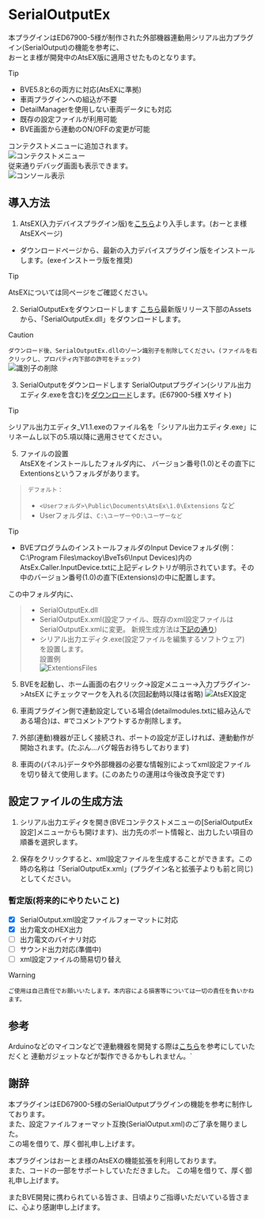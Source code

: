 # SerialOutputEx
本プラグインはED67900-5様が制作された外部機器連動用シリアル出力プラグイン(SerialOutput)の機能を参考に、  
おーとま様が開発中のAtsEX版に適用させたものとなります。

> [!TIP]
>- BVE5.8と6の両方に対応(AtsEXに準拠)
>- 車両プラグインへの組込が不要
>- DetailManagerを使用しない車両データにも対応
>- 既存の設定ファイルが利用可能
>- BVE画面から連動のON/OFFの変更が可能
>   
> コンテクストメニューに追加されます。  
> ![コンテクストメニュー](https://github.com/GraphTechKEN/SerialOutputEx/blob/image/ContextMenu.png "コンテクストメニュー")  
> 従来通りデバッグ画面も表示できます。  
> ![コンソール表示](https://github.com/GraphTechKEN/SerialOutputEx/blob/image/Console.png "コンソール表示")  

## 導入方法
1. AtsEX(入力デバイスプラグイン版)を[こちら](https://automatic9045.github.io/AtsEX/)より入手します。(おーとま様AtsEXページ)
- ダウンロードページから、最新の入力デバイスプラグイン版をインストールします。(exeインストーラ版を推奨)
  
> [!TIP]
> AtsEXについては同ページをご確認ください。

2. SerialOutputExをダウンロードします
  [こちら](https://github.com/GraphTechKEN/SerialOutputEx/releases)最新版リリース下部のAssetsから、「SerialOutputEx.dll」をダウンロードします。
> [!CAUTION]
> `ダウンロード後、SerialOutputEx.dllのゾーン識別子を削除してください。(ファイルを右クリックし、プロパティ内下部の許可をチェック)`  
> ![識別子の削除](https://github.com/GraphTechKEN/SerialOutputEx/blob/image/Property.png "識別子の削除")  

3. SerialOutputをダウンロードします
SerialOutputプラグイン(シリアル出力エディタ.exeを含む)を[ダウンロード](https://x.com/ED67900_5/status/1773725982970859961)します。(E67900-5様 Xサイト)
> [!TIP]
> シリアル出力エディタ_V1.1.exeのファイル名を「シリアル出力エディタ.exe」にリネームし以下の5.項以降に適用させてください。

5. ファイルの設置  
AtsEXをインストールしたフォルダ内に、
バージョン番号(1.0)とその直下にExtentionsというフォルダがあります。  
> `デフォルト：`
>- `<Userフォルダ>\Public\Documents\AtsEx\1.0\Extensions` など
>- Userフォルダは、`C:\ユーザーやD:\ユーザーなど`

> [!TIP]
>- BVEプログラムのインストールフォルダのInput Deviceフォルダ(例：C:\Program Files\mackoy\BveTs6\Input Devices)内のAtsEx.Caller.InputDevice.txtに上記ディレクトリが明示されています。その中のバージョン番号(1.0)の直下(Extensions)の中に配置します。

この中フォルダ内に、
>- SerialOutputEx.dll
>- SerialOutputEx.xml(設定ファイル、既存のxml設定ファイルはSerialOutputEx.xmlに変更。  新規生成方法は[下記の通り](#設定ファイルの生成方法))
>- シリアル出力エディタ.exe(設定ファイルを編集するソフトウェア)  
> を設置します。  
> 設置例  
>  ![ExtentionsFiles](https://github.com/GraphTechKEN/SerialOutputEx/blob/image/ExtentionsFiles.png)  

5. BVEを起動し、ホーム画面の右クリック->設定メニュー->入力プラグイン->AtsEX にチェックマークを入れる(次回起動時以降は省略)
![AtsEX設定](https://github.com/GraphTechKEN/SerialOutputEx/blob/image/AtsExCheck.png "AtsEX設定")  

6. 車両プラグイン側で連動設定している場合(detailmodules.txtに組み込んである場合)は、#でコメントアウトするか削除します。

7. 外部(連動)機器が正しく接続され、ポートの設定が正しければ、連動動作が開始されます。(たぶん...バグ報告お待ちしております)

8. 車両の(パネル)データや外部機器の必要な情報別によってxml設定ファイルを切り替えて使用します。(このあたりの運用は今後改良予定です)

## 設定ファイルの生成方法
1. シリアル出力エディタを開き(BVEコンテクストメニューの[SerialOutputEx 設定]メニューからも開けます)、出力先のポート情報と、出力したい項目の順番を選択します。

2. 保存をクリックすると、xml設定ファイルを生成することができます。この時の名称は「SerialOutputEx.xml」(プラグイン名と拡張子よりも前と同じ)としてください。

### 暫定版(将来的にやりたいこと)
- [x] SerialOutput.xml設定ファイルフォーマットに対応
- [x] 出力電文のHEX出力
- [ ] 出力電文のバイナリ対応
- [ ] サウンド出力対応(準備中)
- [ ] xml設定ファイルの簡易切り替え

> [!WARNING]
> `ご使用は自己責任でお願いいたします。本内容による損害等については一切の責任を負いかねます。`

## 参考
Arduinoなどのマイコンなどで連動機器を開発する際は[こちら](https://github.com/GraphTechKEN/MC53_ME38_BVE_VM#mc53-me38_bve_vm)を参考にしていただくと
連動ガジェットなどが製作できるかもしれません。`

## 謝辞
本プラグインはED67900-5様のSerialOutputプラグインの機能を参考に制作しております。  
また、設定ファイルフォーマット互換(SerialOutput.xml)のご了承を賜りました。  
この場を借りて、厚く御礼申し上げます。

本プラグインはおーとま様のAtsEXの機能拡張を利用しております。  
また、コードの一部をサポートしていただきました。
この場を借りて、厚く御礼申し上げます。

またBVE開発に携わられている皆さま、日頃よりご指導いただいている皆さまに、心より感謝申し上げます。
